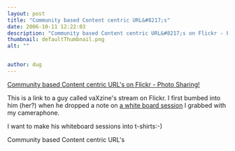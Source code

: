 ```yaml
---
layout: post
title: "Community based Content centric URL&#8217;s"
date: 2006-10-11 12:22:03
description: "Community based Content centric URL&#8217;s on Flickr - Photo Sharing! This is a link to a guy called vaXzine&#8217;s stream on Flickr. I first bumbed into him (her?) when he dropped a note on a white board session I grabbed&#8230;"
thumbnail: defaultThumbnail.png
alt: ""


author: dug
---
```


<p><a title="Community based Content centric URL's on Flickr - Photo Sharing!" href="http://flickr.com/photos/vaxzine/266432437/in/photostream/">Community based Content centric <span class="caps">URL'</span>s on Flickr - Photo Sharing!</a></p>

<p>This is a link to a guy called vaXzine's stream on Flickr. I first bumbed into him (her?) when he dropped a note on <a href="http://flickr.com/photos/bozo/162344269/in/photostream/">a white board session</a> I grabbed with my cameraphone.</p>

<p>I want to make his whiteboard sessions into t-shirts:-)</p>


<p>Community based Content centric <span class="caps">URL'</span>s</p>
